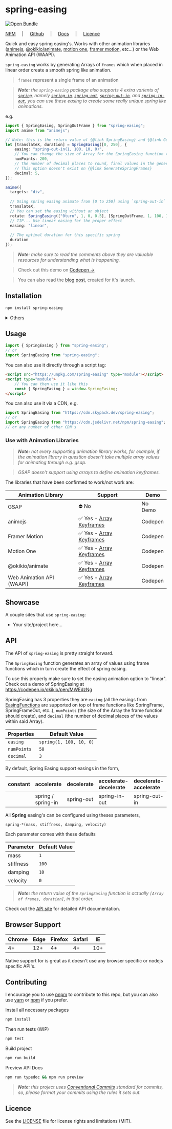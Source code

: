 # spring-easing

[![Open Bundle](https://bundle.js.org/badge-light.svg)](https://bundle.js.org/?q=spring-easing&bundle)

[NPM](https://www.npmjs.com/package/spring-easing) <span style="padding-inline: 1rem">|</span> [Github](https://github.com/okikio/spring-easing#readme) <span style="padding-inline: 1rem">|</span> [Docs](https://spring-easing.okikio.dev) <span style="padding-inline: 1rem">|</span> [Licence](./LICENSE)  


Quick and easy spring easing's. Works with other animation libraries ([animejs](https://animejs.com/), [@okikio/animate](http://npmjs.com/@okikio/animate), [motion one](https://motion.dev/), [framer motion](https://www.framer.com/docs/animation/), etc...)  or the Web Animation API (WAAPI).

`spring-easing` works by generating Arrays of `frames`  which when placed in linear order create a smooth spring like animation.

> `frames` represent a single frame of an animation 

> _**Note**: the `spring-easing` package also supports 4 extra varients of [`spring`](https://spring-easing.okikio.dev/modules.html#SpringFrame), namely [`spring-in`](https://spring-easing.okikio.dev/modules.html#SpringInFrame), [`spring-out`](https://spring-easing.okikio.dev/modules.html#SpringOutFrame), [`spring-out-in`](https://spring-easing.okikio.dev/modules.html#SpringOutInFrame), and [`spring-in-out`](https://spring-easing.okikio.dev/modules.html#SpringInOutFrame), you can use these easing to create some really unique spring like animations._

e.g. 
```ts
import { SpringEasing, SpringOutFrame } from "spring-easing";
import anime from "animejs";

// Note: this is the return value of {@link SpringEasing} and {@link GenerateSpringFrames}, you don't need the object to get this format
let [translateX, duration] = SpringEasing([0, 250], {
    easing: "spring-out-in(1, 100, 10, 0)",
    // You can change the size of Array for the SpringEasing function to generate
    numPoints: 200,
    // The number of decimal places to round, final values in the generated Array
    // This option doesn't exist on {@link GenerateSpringFrames}
    decimal: 5,
});

anime({
  targets: "div",
  
  // Using spring easing animate from [0 to 250] using `spring-out-in`
  translateX,
  // You can set the easing without an object
  rotate: SpringEasing(["0turn", 1, 0, 0.5], [SpringOutFrame, 1, 100, 10, 0])[0],
  // TIP... Use linear easing for the proper effect
  easing: "linear",
  
  // The optimal duration for this specific spring
  duration
});
```


> _**Note**: make sure to read the comments above they are valuable resources for understanding what is happening._

> Check out this demo on [Codepen →](https://codepen.io/okikio/pen/MWEdzNg)

> You can also read the [blog post](https://blog.okikio.dev/spring-easing), created for it's launch. 

## Installation
```bash
npm install spring-easing
```

<details>
    <summary>Others</summary>

```bash
yarn add spring-easing
```

or 

```bash
pnpm install spring-easing
```
</details>

## Usage

```ts
import { SpringEasing } from "spring-easing";
// or 
import SpringEasing from "spring-easing";
```

You can also use it directly through a script tag:
```html
<script src="https://unpkg.com/spring-easing" type="module"></script>
<script type="module">
    // You can then use it like this
    const { SpringEasing } = window.SpringEasing; 
</script>
```

You can also use it via a CDN, e.g.
```ts
import SpringEasing from "https://cdn.skypack.dev/spring-easing";
// or 
import SpringEasing from "https://cdn.jsdelivr.net/npm/spring-easing";
// or any number of other CDN's
```

### Use with Animation Libraries

> _**Note:** not every supporting animation library works, for example, if the animation library in question doesn't take multiple array values for animating through e.g. gsap._

> _GSAP doesn't support using arrays to define animation keyframes._ 

The libraries that have been confirmed to work/not work are:

| Animation Library         | Support                                                                                                         | Demo    |
| ------------------------- | --------------------------------------------------------------------------------------------------------------- | ------- |
| GSAP                      | ⛔ No                                                                                                            | No Demo |
| animejs                   | ✅ Yes - [Array Keyframes](https://animejs.com/documentation/#animationKeyframes)                                | Codepen |
| Framer Motion             | ✅ Yes - [Array Keyframes](https://www.framer.com/docs/animation/##keyframes)                                    | Codepen |
| Motion One                | ✅ Yes - [Array Keyframes](https://motion.dev/dom/animate#keyframes)                                             | Codepen |
| @okikio/animate           | ✅ Yes - [Array Keyframes](https://okikio.github.io/native/packages/animate/#animations)                         | Codepen |
| Web Animation API (WAAPI) | ✅ Yes - [Array Keyframes](https://developer.mozilla.org/en-US/docs/Web/API/Web_Animations_API/Keyframe_Formats) | Codepen |


## Showcase

A couple sites that use `spring-easing`:
* Your site/project here...

## API

The API of `spring-easing` is pretty straight forward.

The `SpringEasing` function generates an array of values using frame functions which in turn create the effect of spring easing.

To use this properly make sure to set the easing animation option to "linear".
Check out a demo of SpringEasing at <https://codepen.io/okikio/pen/MWEdzNg>

SpringEasing has 3 properties they are `easing` (all the easings from [EasingFunctions](https://spring-easing.okikio.dev/modules.html#EasingOptions) are supported on top of frame functions like SpringFrame, SpringFrameOut, etc..), `numPoints` (the size of the Array the frame function should create), and `decimal` (the number of decimal places of the values within said Array).

| Properties  | Default Value           |
| ----------- | ----------------------- |
| `easing`    | `spring(1, 100, 10, 0)` |
| `numPoints` | `50`                    |
| `decimal`   | `3`                     |

By default, Spring Easing support easings in the form,

| constant | accelerate | decelerate | accelerate-decelerate | decelerate-accelerate |
| :------- | :--------- | :--------- | :-------------------- | :-------------------- |
|          | spring / spring-in | spring-out     | spring-in-out         | spring-out-in         |

All **Spring** easing's can be configured using theses parameters,

`spring-*(mass, stiffness, damping, velocity)`

Each parameter comes with these defaults

| Parameter | Default Value |
| --------- | ------------- |
| mass      | `1`           |
| stiffness | `100`         |
| damping   | `10`          |
| velocity  | `0`           |

> _**Note:** the return value of the `SpringEasing` function is actually `[Array of frames, duration]`, in that order._ 

Check out the [API site](https://spring-easing.okikio.dev) for detailed API documentation.

## Browser Support

| Chrome | Edge | Firefox | Safari | IE  |
| ------ | ---- | ------- | ------ | --- |
| 4+     | 12+  | 4+      | 4+     | 10+ |

Native support for is great as it doesn't use any browser specific or nodejs specific API's.


## Contributing

I encourage you to use [pnpm](https://pnpm.io/configuring) to contribute to this repo, but you can also use [yarn](https://classic.yarnpkg.com/lang/en/) or [npm](https://npmjs.com) if you prefer.

Install all necessary packages
```bash
npm install
```

Then run tests (WIP)
```bash
npm test
```

Build project 
```bash
npm run build
```

Preview API Docs
```bash
npm run typedoc && npm run preview
```

> _**Note**: this project uses [Conventional Commits](https://www.conventionalcommits.org/en/v1.0.0/) standard for commits, so, please format your commits using the rules it sets out._

## Licence
See the [LICENSE](./LICENSE) file for license rights and limitations (MIT).

